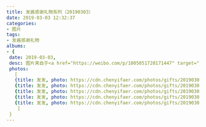 ```yaml
---
title: 发酱感谢礼物系列（20190303）
date: 2019-03-03 12:32:37
categories:
- 图片
tags:
- 发酱感谢礼物
albums:
- {
 date: 2019-03-03, 
 desc: 图片来自于<a href="https://weibo.com/p/1005051720171447" target="_blank">quanmmmmm</a>,
 photos: 
   [
   {title: 发发, photo: https://cdn.chenyifaer.com/photos/gifts/20190303/IMG_5633.JPG},
   {title: 发发, photo: https://cdn.chenyifaer.com/photos/gifts/20190303/IMG_5634.JPG},
   {title: 发发, photo: https://cdn.chenyifaer.com/photos/gifts/20190303/IMG_5635.JPG},
   {title: 发发, photo: https://cdn.chenyifaer.com/photos/gifts/20190303/IMG_5636.JPG},
   {title: 发发, photo: https://cdn.chenyifaer.com/photos/gifts/20190303/IMG_5637.JPG},
    ]
 }
---
```

